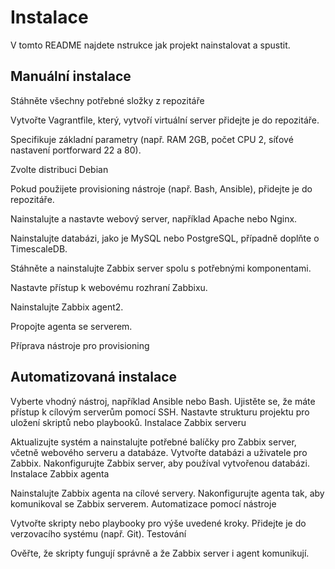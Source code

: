 # Instalace

V tomto README najdete nstrukce jak projekt nainstalovat a spustit.

## Manuální instalace

Stáhněte všechny potřebné složky z repozitáře

Vytvořte Vagrantfile, který, vytvoří virtuální server přidejte je do repozitáře.

Specifikuje základní parametry (např. RAM 2GB, počet CPU 2, síťové nastavení portforward 22 a 80).

Zvolte distribuci Debian

Pokud použijete provisioning nástroje (např. Bash, Ansible), přidejte je do repozitáře.

Nainstalujte a nastavte webový server, například Apache nebo Nginx.

Nainstalujte databázi, jako je MySQL nebo PostgreSQL, případně doplňte o TimescaleDB.

Stáhněte a nainstalujte Zabbix server spolu s potřebnými komponentami.

Nastavte přístup k webovému rozhraní Zabbixu.

Nainstalujte Zabbix agent2.

Propojte agenta se serverem.

Příprava nástroje pro provisioning

## Automatizovaná instalace

Vyberte vhodný nástroj, například Ansible nebo Bash.
Ujistěte se, že máte přístup k cílovým serverům pomocí SSH.
Nastavte strukturu projektu pro uložení skriptů nebo playbooků.
Instalace Zabbix serveru

Aktualizujte systém a nainstalujte potřebné balíčky pro Zabbix server, včetně webového serveru a databáze.
Vytvořte databázi a uživatele pro Zabbix.
Nakonfigurujte Zabbix server, aby používal vytvořenou databázi.
Instalace Zabbix agenta

Nainstalujte Zabbix agenta na cílové servery.
Nakonfigurujte agenta tak, aby komunikoval se Zabbix serverem.
Automatizace pomocí nástroje

Vytvořte skripty nebo playbooky pro výše uvedené kroky.
Přidejte je do verzovacího systému (např. Git).
Testování

Ověřte, že skripty fungují správně a že Zabbix server i agent komunikují.
